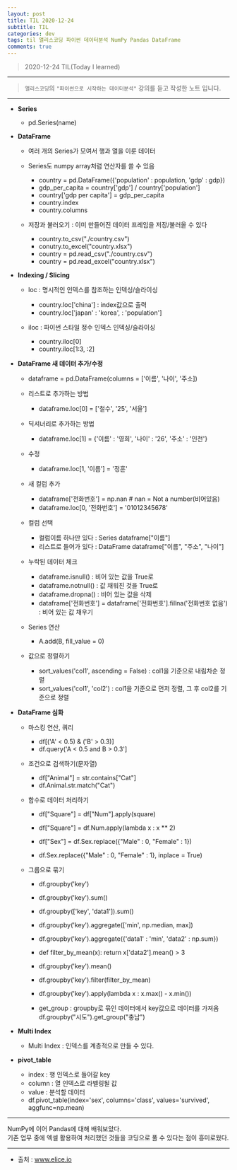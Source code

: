 ```yaml
---
layout: post
title: TIL 2020-12-24 
subtitle: TIL 
categories: dev
tags: til 앨리스코딩 파이썬 데이터분석 NumPy Pandas DataFrame
comments: true
---
```



> 2020-12-24 TIL(Today I learned)
---

> `앨리스코딩`의 `"파이썬으로 시작하는 데이터분석"` 강의를 듣고 작성한 노트 입니다.
---

* __Series__
  - pd.Series(name)
  
* __DataFrame__
  - 여러 개의 Series가 모여서 행과 열을 이룬 데이터
  - Series도 numpy array처럼 연산자를 쓸 수 있음
    + country = pd.DataFrame({'population' : population, 'gdp' : gdp})
    + gdp_per_capita = country['gdp'] / country['population']
    + country['gdp per capita'] = gdp_per_capita
    + country.index
    + country.columns
    
  - 저장과 불러오기 : 이미 만들어진 데이터 프레임을 저장/불러올 수 있다
    + country.to_csv("./country.csv")
    + conutry.to_excel("country.xlsx")
    + country = pd.read_csv("./country.csv")
    + country = pd.read_excel("country.xlsx")
    
* __Indexing / Slicing__
  - loc : 명시적인 인덱스를 참조하는 인덱싱/슬라이싱
    + country.loc['china'] : index값으로 출력
    + country.loc['japan' : 'korea', : 'population']
    
  - iloc : 파이썬 스타일 정수 인덱스 인덱싱/슬라이싱
    + country.iloc[0]
    + country.iloc[1:3, :2]
    
* __DataFrame 새 데이터 추가/수정__
  - dataframe = pd.DataFrame(columns = ['이름', '나이', '주소])
  - 리스트로 추가하는 방법
    + dataframe.loc[0] = ['철수', '25', '서울']
    
  - 딕셔너리로 추가하는 방법
    + dataframe.loc[1] = {'이름' : '영희', '나이' : '26', '주소' : '인천'}
    
  - 수정
    + dataframe.loc[1, '이름'] = '정훈'
    
  - 새 컬럼 추가
    + dataframe['전화번호'] = np.nan # nan = Not a number(비어있음)
    + dataframe.loc[0, '전화번호'] = '01012345678'
    
  - 컬럼 선택
    + 컬럼이름 하나만 있다 : Series
      dataframe["이름"]
    + 리스트로 들어가 있다 : DataFrame
      dataframe["이름", "주소", "나이"]
  
  - 누락된 데이터 체크
    + dataframe.isnull() : 비어 있는 값을 True로
    + dataframe.notnull() : 값 채워진 것을 True로
    + dataframe.dropna() : 비어 있는 값을 삭제
    + dataframe['전화번호'] = dataframe['전화번호'].fillna('전화번호 없음') : 비어 있는 값 채우기
    
  - Series 연산
    + A.add(B, fill_value = 0)
    
  - 값으로 정렬하기
    + sort_values('col1', ascending = False) : col1을 기준으로 내림차순 정렬
    + sort_values('col1', 'col2') : col1을 기준으로 먼저 정렬, 그 후 col2를 기준으로 정렬

* __DataFrame 심화__
  - 마스킹 연산, 쿼리 
    + df[('A' < 0.5) & ('B' > 0.3)]
    + df.query('A < 0.5 and B > 0.3']
    
  - 조건으로 검색하기(문자열)
    + df["Animal"] = str.contains["Cat"]
    + df.Animal.str.match("Cat")
    
  - 함수로 데이터 처리하기
    + df["Square"] = df["Num"].apply(square)
    + df["Square"] = df.Num.apply(lambda x : x ** 2)
    
    + df["Sex"] = df.Sex.replace({"Male" : 0, "Female" : 1})
    + df.Sex.replace({"Male" : 0, "Female" : 1}, inplace = True)
    
  - 그룹으로 묶기
    + df.groupby('key')
    + df.groupby('key').sum()
    + df.groupby(['key', 'data1']).sum()
    
    + df.groupby('key').aggregate(['min', np.median, max])
    + df.groupby('key').aggregate({'data1' : 'min', 'data2' : np.sum})
    
    + def filter_by_mean(x):
        return x['data2'].mean() > 3
    + df.groupby('key').mean()
    + df.groupby('key').filter(filter_by_mean)
    
    + df.groupby('key').apply(lambda x : x.max() - x.min())
    
    + get_group : groupby로 묶인 데이터에서 key값으로 데이터를 가져옴
      df.groupby("시도").get_group("충남")

* __Multi Index__
  - Multi Index : 인덱스를 계층적으로 만들 수 있다.
  
* __pivot_table__
  - index : 행 인덱스로 들어갈 key
  - column : 열 인덱스로 라벨링될 값
  - value : 분석할 데이터
  - df.pivot_table(index='sex', columns='class', values='survived', aggfunc=np.mean)
  
---

NumPy에 이어 Pandas에 대해 배워보았다.  
기존 업무 중에 엑셀 활용하여 처리했던 것들을 코딩으로 풀 수 있다는 점이 흥미로웠다.

---

* 출처 : www.elice.io
